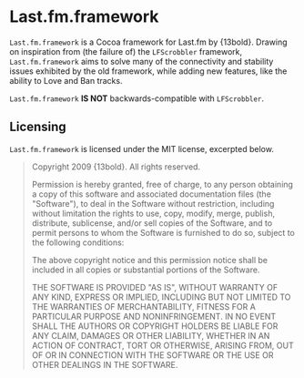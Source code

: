 Last.fm.framework
=================
`Last.fm.framework` is a Cocoa framework for Last.fm by {13bold}. Drawing on inspiration from (the failure of) the `LFScrobbler` framework, `Last.fm.framework` aims to solve many of the connectivity and stability issues exhibited by the old framework, while adding new features, like the ability to Love and Ban tracks.

`Last.fm.framework` **IS NOT** backwards-compatible with `LFScrobbler`.

Licensing
---------
`Last.fm.framework` is licensed under the MIT license, excerpted below.

> Copyright 2009 {13bold}. All rights reserved.
> 
> Permission is hereby granted, free of charge, to any person obtaining a copy
> of this software and associated documentation files (the "Software"), to deal
> in the Software without restriction, including without limitation the rights
> to use, copy, modify, merge, publish, distribute, sublicense, and/or sell
> copies of the Software, and to permit persons to whom the Software is
> furnished to do so, subject to the following conditions:
>
> The above copyright notice and this permission notice shall be included in
> all copies or substantial portions of the Software.
>
> THE SOFTWARE IS PROVIDED "AS IS", WITHOUT WARRANTY OF ANY KIND, EXPRESS OR
> IMPLIED, INCLUDING BUT NOT LIMITED TO THE WARRANTIES OF MERCHANTABILITY,
> FITNESS FOR A PARTICULAR PURPOSE AND NONINFRINGEMENT. IN NO EVENT SHALL THE
> AUTHORS OR COPYRIGHT HOLDERS BE LIABLE FOR ANY CLAIM, DAMAGES OR OTHER
> LIABILITY, WHETHER IN AN ACTION OF CONTRACT, TORT OR OTHERWISE, ARISING FROM,
> OUT OF OR IN CONNECTION WITH THE SOFTWARE OR THE USE OR OTHER DEALINGS IN
> THE SOFTWARE.
